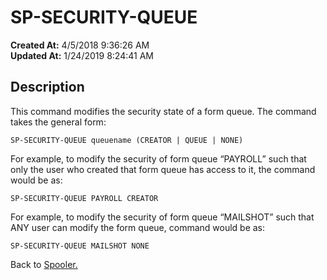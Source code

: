 # SP-SECURITY-QUEUE

**Created At:** 4/5/2018 9:36:26 AM  
**Updated At:** 1/24/2019 8:24:41 AM  


## Description 

This command modifies the security state of a form queue. The command takes the general form:

```
SP-SECURITY-QUEUE queuename (CREATOR | QUEUE | NONE)
```

For example, to modify the security of form queue “PAYROLL” such that only the user who created that form queue has access to it, the command would be as:

```
SP-SECURITY-QUEUE PAYROLL CREATOR
```

For example, to modify the security of form queue “MAILSHOT” such that ANY user can modify the form queue, command would be as:

```
SP-SECURITY-QUEUE MAILSHOT NONE
```



Back to [Spooler.](jbase-spooler)
